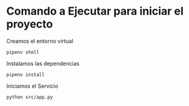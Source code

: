 # Comando a Ejecutar para iniciar el proyecto

Creamos el entorno virtual
```shell
pipenv shell
```

Instalamos las dependencias
```shell
pipenv install
```

Iniciamos el Servicio 
```shell
python src/app.py
```